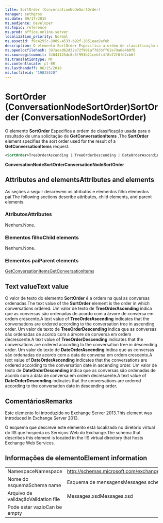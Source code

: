```yaml
---
title: SortOrder (ConversationNodeSortOrder)
manager: sethgros
ms.date: 09/17/2015
ms.audience: Developer
ms.topic: reference
ms.prod: office-online-server
localization_priority: Normal
ms.assetid: f9c4295c-8089-4533-b92f-2051eae9afeb
description: O elemento SortOrder Especifica a ordem de classificação usada para o resultado de uma solicitação de GetConversationItems.
ms.openlocfilehash: 397aead62d32e72f991af783bff02e79a6e4b0fb
ms.sourcegitcommit: 34041125dc8c5f993b21cebfc4f8b72f0fd2cb6f
ms.translationtype: MT
ms.contentlocale: pt-BR
ms.lasthandoff: 06/25/2018
ms.locfileid: "19825520"
---
```

# <a name="sortorder-conversationnodesortorder"></a><span data-ttu-id="ee002-103">SortOrder (ConversationNodeSortOrder)</span><span class="sxs-lookup"><span data-stu-id="ee002-103">SortOrder (ConversationNodeSortOrder)</span></span>

<span data-ttu-id="ee002-104">O elemento **SortOrder** Especifica a ordem de classificação usada para o resultado de uma solicitação de **GetConversationItems** .</span><span class="sxs-lookup"><span data-stu-id="ee002-104">The **SortOrder** element specifies the sort order used for the result of a **GetConversationItems** request.</span></span> 
  
```XML
<SortOrder>TreeOrderAscending | TreeOrderDescending | DateOrderAscending | DateOrderDescending</SortOrder>
```

 <span data-ttu-id="ee002-105">**ConversationNodeSortOrder**</span><span class="sxs-lookup"><span data-stu-id="ee002-105">**ConversationNodeSortOrder**</span></span>
## <a name="attributes-and-elements"></a><span data-ttu-id="ee002-106">Attributes and elements</span><span class="sxs-lookup"><span data-stu-id="ee002-106">Attributes and elements</span></span>

<span data-ttu-id="ee002-107">As seções a seguir descrevem os atributos e elementos filho elementos pai.</span><span class="sxs-lookup"><span data-stu-id="ee002-107">The following sections describe attributes, child elements, and parent elements.</span></span>
  
### <a name="attributes"></a><span data-ttu-id="ee002-108">Atributos</span><span class="sxs-lookup"><span data-stu-id="ee002-108">Attributes</span></span>

<span data-ttu-id="ee002-109">Nenhum.</span><span class="sxs-lookup"><span data-stu-id="ee002-109">None.</span></span>
  
### <a name="child-elements"></a><span data-ttu-id="ee002-110">Elementos filho</span><span class="sxs-lookup"><span data-stu-id="ee002-110">Child elements</span></span>

<span data-ttu-id="ee002-111">Nenhum.</span><span class="sxs-lookup"><span data-stu-id="ee002-111">None.</span></span>
  
### <a name="parent-elements"></a><span data-ttu-id="ee002-112">Elementos pai</span><span class="sxs-lookup"><span data-stu-id="ee002-112">Parent elements</span></span>

[<span data-ttu-id="ee002-113">GetConversationItems</span><span class="sxs-lookup"><span data-stu-id="ee002-113">GetConversationItems</span></span>](getconversationitems.md)
  
## <a name="text-value"></a><span data-ttu-id="ee002-114">Text value</span><span class="sxs-lookup"><span data-stu-id="ee002-114">Text value</span></span>

<span data-ttu-id="ee002-115">O valor de texto do elemento **SortOrder** é a ordem na qual as conversas ordenadas.</span><span class="sxs-lookup"><span data-stu-id="ee002-115">The text value of the **SortOrder** element is the order in which conversations ordered.</span></span> <span data-ttu-id="ee002-116">Um valor de texto de **TreeOrderAscending** indica que as conversas são ordenadas de acordo com a árvore de conversa em ordem crescente.</span><span class="sxs-lookup"><span data-stu-id="ee002-116">A text value of **TreeOrderAscending** indicates that the conversations are ordered according to the conversation tree in ascending order.</span></span> <span data-ttu-id="ee002-117">Um valor de texto de **TreeOrderDescending** indica que as conversas são ordenadas de acordo com a árvore de conversa em ordem decrescente.</span><span class="sxs-lookup"><span data-stu-id="ee002-117">A text value of **TreeOrderDescending** indicates that the conversations are ordered according to the conversation tree in descending order.</span></span> <span data-ttu-id="ee002-118">Um valor de texto de **DateOrderAscending** indica que as conversas são ordenadas de acordo com a data de conversa em ordem crescente.</span><span class="sxs-lookup"><span data-stu-id="ee002-118">A text value of **DateOrderAscending** indicates that the conversations are ordered according to the conversation date in ascending order.</span></span> <span data-ttu-id="ee002-119">Um valor de texto de **DateOrderDescending** indica que as conversas são ordenadas de acordo com a data de conversa em ordem decrescente.</span><span class="sxs-lookup"><span data-stu-id="ee002-119">A text value of **DateOrderDescending** indicates that the conversations are ordered according to the conversation date in descending order.</span></span> 
  
## <a name="remarks"></a><span data-ttu-id="ee002-120">Comentários</span><span class="sxs-lookup"><span data-stu-id="ee002-120">Remarks</span></span>

<span data-ttu-id="ee002-121">Este elemento foi introduzido no Exchange Server 2013.</span><span class="sxs-lookup"><span data-stu-id="ee002-121">This element was introduced in Exchange Server 2013.</span></span>
  
<span data-ttu-id="ee002-122">O esquema que descreve este elemento está localizado no diretório virtual do IIS que hospeda os Serviços Web do Exchange.</span><span class="sxs-lookup"><span data-stu-id="ee002-122">The schema that describes this element is located in the IIS virtual directory that hosts Exchange Web Services.</span></span>
  
## <a name="element-information"></a><span data-ttu-id="ee002-123">Informações de elemento</span><span class="sxs-lookup"><span data-stu-id="ee002-123">Element information</span></span>

|||
|:-----|:-----|
|<span data-ttu-id="ee002-124">Namespace</span><span class="sxs-lookup"><span data-stu-id="ee002-124">Namespace</span></span>  <br/> |http://schemas.microsoft.com/exchange/services/2006/messages  <br/> |
|<span data-ttu-id="ee002-125">Nome do esquema</span><span class="sxs-lookup"><span data-stu-id="ee002-125">Schema name</span></span>  <br/> |<span data-ttu-id="ee002-126">Esquema de mensagens</span><span class="sxs-lookup"><span data-stu-id="ee002-126">Messages schema</span></span>  <br/> |
|<span data-ttu-id="ee002-127">Arquivo de validação</span><span class="sxs-lookup"><span data-stu-id="ee002-127">Validation file</span></span>  <br/> |<span data-ttu-id="ee002-128">Messages.xsd</span><span class="sxs-lookup"><span data-stu-id="ee002-128">Messages.xsd</span></span>  <br/> |
|<span data-ttu-id="ee002-129">Pode estar vazio</span><span class="sxs-lookup"><span data-stu-id="ee002-129">Can be empty</span></span>  <br/> ||
   

